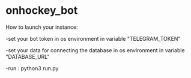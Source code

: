 # onhockey_bot

How to launch your instance:

-set your bot token in os environment in variable "TELEGRAM_TOKEN"

-set your data for connecting the database in os environment in variable "DATABASE_URL"

-run : python3 run.py
